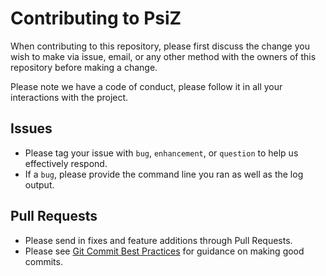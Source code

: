 # Contributing to PsiZ

When contributing to this repository, please first discuss the change you wish to make via issue, email, or any other method with the owners of this repository before making a change.

Please note we have a code of conduct, please follow it in all your interactions with the project.

## Issues

* Please tag your issue with `bug`, `enhancement`, or `question` to help us effectively respond.
* If a `bug`, please provide the command line you ran as well as the log output.


## Pull Requests

* Please send in fixes and feature additions through Pull Requests.
* Please see [Git Commit Best Practices](https://github.com/trein/dev-best-practices/wiki/Git-Commit-Best-Practices) for guidance on making good commits.